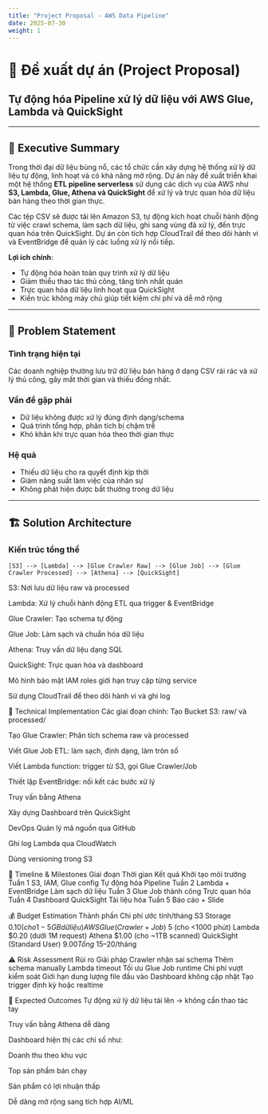 ```yaml
---
title: "Project Proposal - AWS Data Pipeline"
date: 2025-07-30
weight: 1
---
```


# 💼 Đề xuất dự án (Project Proposal)  
## **Tự động hóa Pipeline xử lý dữ liệu với AWS Glue, Lambda và QuickSight**

---

## 📄 Executive Summary

Trong thời đại dữ liệu bùng nổ, các tổ chức cần xây dựng hệ thống xử lý dữ liệu tự động, linh hoạt và có khả năng mở rộng. Dự án này đề xuất triển khai một hệ thống **ETL pipeline serverless** sử dụng các dịch vụ của AWS như **S3, Lambda, Glue, Athena và QuickSight** để xử lý và trực quan hóa dữ liệu bán hàng theo thời gian thực.

Các tệp CSV sẽ được tải lên Amazon S3, tự động kích hoạt chuỗi hành động từ việc crawl schema, làm sạch dữ liệu, ghi sang vùng đã xử lý, đến trực quan hóa trên QuickSight. Dự án còn tích hợp CloudTrail để theo dõi hành vi và EventBridge để quản lý các luồng xử lý nối tiếp.

**Lợi ích chính**:
- Tự động hóa hoàn toàn quy trình xử lý dữ liệu
- Giảm thiểu thao tác thủ công, tăng tính nhất quán
- Trực quan hóa dữ liệu linh hoạt qua QuickSight
- Kiến trúc không máy chủ giúp tiết kiệm chi phí và dễ mở rộng

---

## 🎯 Problem Statement

### Tình trạng hiện tại
Các doanh nghiệp thường lưu trữ dữ liệu bán hàng ở dạng CSV rải rác và xử lý thủ công, gây mất thời gian và thiếu đồng nhất.

### Vấn đề gặp phải
- Dữ liệu không được xử lý đúng định dạng/schema
- Quá trình tổng hợp, phân tích bị chậm trễ
- Khó khăn khi trực quan hóa theo thời gian thực

### Hệ quả
- Thiếu dữ liệu cho ra quyết định kịp thời
- Giảm năng suất làm việc của nhân sự
- Không phát hiện được bất thường trong dữ liệu

---

## 🏗️ Solution Architecture

### Kiến trúc tổng thể

```plaintext
[S3] --> [Lambda] --> [Glue Crawler Raw] --> [Glue Job] --> [Glue Crawler Processed] --> [Athena] --> [QuickSight]
```

S3: Nơi lưu dữ liệu raw và processed

Lambda: Xử lý chuỗi hành động ETL qua trigger & EventBridge

Glue Crawler: Tạo schema tự động

Glue Job: Làm sạch và chuẩn hóa dữ liệu

Athena: Truy vấn dữ liệu dạng SQL

QuickSight: Trực quan hóa và dashboard

Mô hình bảo mật
IAM roles giới hạn truy cập từng service

Sử dụng CloudTrail để theo dõi hành vi và ghi log

🔧 Technical Implementation
Các giai đoạn chính:
Tạo Bucket S3: raw/ và processed/

Tạo Glue Crawler: Phân tích schema raw và processed

Viết Glue Job ETL: làm sạch, định dạng, làm tròn số

Viết Lambda function: trigger từ S3, gọi Glue Crawler/Job

Thiết lập EventBridge: nối kết các bước xử lý

Truy vấn bằng Athena

Xây dựng Dashboard trên QuickSight

DevOps
Quản lý mã nguồn qua GitHub

Ghi log Lambda qua CloudWatch

Dùng versioning trong S3

📅 Timeline & Milestones
Giai đoạn	Thời gian	Kết quả
Khởi tạo môi trường	Tuần 1	S3, IAM, Glue config
Tự động hóa Pipeline	Tuần 2	Lambda + EventBridge
Làm sạch dữ liệu	Tuần 3	Glue Job thành công
Trực quan hóa	Tuần 4	Dashboard QuickSight
Tài liệu hóa	Tuần 5	Báo cáo + Slide

💰 Budget Estimation
Thành phần	Chi phí ước tính/tháng
S3 Storage	$0.10 (cho 1-5 GB dữ liệu)
AWS Glue (Crawler + Job)	~$5 (cho <1000 phút)
Lambda	$0.20 (dưới 1M request)
Athena	$1.00 (cho ~1TB scanned)
QuickSight (Standard User)	$9.00
Tổng	~$15–20/tháng

⚠️ Risk Assessment
Rủi ro	Giải pháp
Crawler nhận sai schema	Thêm schema manually
Lambda timeout	Tối ưu Glue Job runtime
Chi phí vượt kiểm soát	Giới hạn dung lượng file đầu vào
Dashboard không cập nhật	Tạo trigger định kỳ hoặc realtime

🎯 Expected Outcomes
Tự động xử lý dữ liệu tải lên → không cần thao tác tay

Truy vấn bằng Athena dễ dàng

Dashboard hiện thị các chỉ số như:

Doanh thu theo khu vực

Top sản phẩm bán chạy

Sản phẩm có lợi nhuận thấp

Dễ dàng mở rộng sang tích hợp AI/ML
